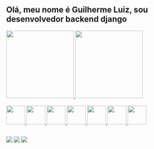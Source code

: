 ## Olá, meu nome é Guilherme Luiz, sou desenvolvedor backend django

<div>
  <a href="https://github.com/guilhermelbo">
  <img height="180em" src="https://github-readme-stats.vercel.app/api?username=guilhermelbo&theme=dark&show_icons=true"/>
  <img height="180em" src="https://github-readme-stats.vercel.app/api/top-langs/?username=guilhermelbo&layout=compact&theme=dark"/>
</div>
<br/>
<img height="50em" src="https://cdn.jsdelivr.net/gh/devicons/devicon/icons/python/python-original-wordmark.svg"/>
<img height="50em" src="https://cdn.jsdelivr.net/gh/devicons/devicon/icons/django/django-plain-wordmark.svg" />
<img height="50em" src="https://cdn.jsdelivr.net/gh/devicons/devicon/icons/javascript/javascript-original.svg" />
<img height="50em" src="https://cdn.jsdelivr.net/gh/devicons/devicon/icons/html5/html5-original-wordmark.svg" />
<img height="50em" src="https://cdn.jsdelivr.net/gh/devicons/devicon/icons/css3/css3-original-wordmark.svg" />
<img height="50em" src="https://cdn.jsdelivr.net/gh/devicons/devicon/icons/bootstrap/bootstrap-original-wordmark.svg" />
<img height="50em" src="https://cdn.jsdelivr.net/gh/devicons/devicon/icons/selenium/selenium-original.svg" />

##
<a href="mailto:guilhermeluiz.dev@gmail.com"><img src="https://img.shields.io/badge/Gmail-D14836?style=for-the-badge&logo=gmail&logoColor=white"></a>
<a href="https://www.linkedin.com/in/guilherme-luiz-8196ab149/"><img src="https://img.shields.io/badge/LinkedIn-0077B5?style=for-the-badge&logo=linkedin&logoColor=white"></a>
<a href="https://www.instagram.com/guilhermelbo/"><img src="https://img.shields.io/badge/Instagram-E4405F?style=for-the-badge&logo=instagram&logoColor=white"></a>
